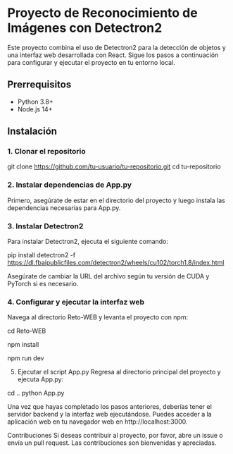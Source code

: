 # Proyecto de Reconocimiento de Imágenes con Detectron2

Este proyecto combina el uso de Detectron2 para la detección de objetos y una interfaz web desarrollada con React. Sigue los pasos a continuación para configurar y ejecutar el proyecto en tu entorno local.

## Prerrequisitos

- Python 3.8+
- Node.js 14+

## Instalación

### 1. Clonar el repositorio
git clone https://github.com/tu-usuario/tu-repositorio.git
cd tu-repositorio
### 2. Instalar dependencias de App.py
Primero, asegúrate de estar en el directorio del proyecto y luego instala las dependencias necesarias para App.py.

### 3. Instalar Detectron2
Para instalar Detectron2, ejecuta el siguiente comando:

pip install detectron2 -f https://dl.fbaipublicfiles.com/detectron2/wheels/cu102/torch1.8/index.html

Asegúrate de cambiar la URL del archivo según tu versión de CUDA y PyTorch si es necesario.

### 4. Configurar y ejecutar la interfaz web
Navega al directorio Reto-WEB y levanta el proyecto con npm:

cd Reto-WEB

npm install

npm run dev

5. Ejecutar el script App.py
Regresa al directorio principal del proyecto y ejecuta App.py:

cd ..
python App.py

Una vez que hayas completado los pasos anteriores, deberías tener el servidor backend y la interfaz web ejecutándose. Puedes acceder a la aplicación web en tu navegador web en http://localhost:3000.

Contribuciones
Si deseas contribuir al proyecto, por favor, abre un issue o envía un pull request. Las contribuciones son bienvenidas y apreciadas.
